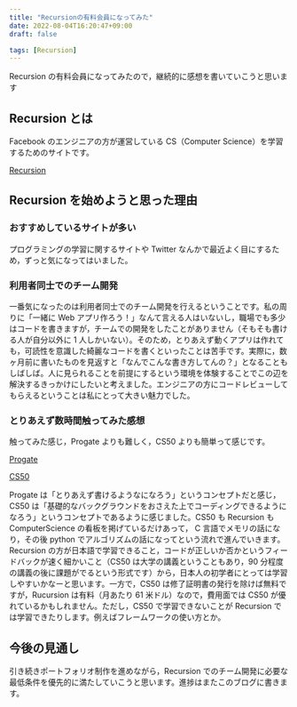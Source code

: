 ```yaml
---
title: "Recursionの有料会員になってみた"
date: 2022-08-04T16:20:47+09:00
draft: false

tags: [Recursion]
---
```


Recursion の有料会員になってみたので，継続的に感想を書いていこうと思います

## Recursion とは

Facebook のエンジニアの方が運営している CS（Computer Science）を学習するためのサイトです。

[Recursion](https://recursionist.io)

## Recursion を始めようと思った理由

### おすすめしているサイトが多い

プログラミングの学習に関するサイトや Twitter なんかで最近よく目にするため，ずっと気になってはいました。

### 利用者同士でのチーム開発

一番気になったのは利用者同士でのチーム開発を行えるということです。私の周りに「一緒に Web アプリ作ろう！」なんて言える人はいないし，職場でも多少はコードを書きますが，チームでの開発をしたことがありません（そもそも書ける人が自分以外に 1 人しかいない）。そのため，とりあえず動くアプリは作れても，可読性を意識した綺麗なコードを書くといったことは苦手です。実際に，数ヶ月前に書いたものを見返すと「なんでこんな書き方してんの？」となることもしばしば。人に見られることを前提にするという環境を体験することでこの辺を解決するきっかけにしたいと考えました。エンジニアの方にコードレビューしてもらえるということは私にとって大きい魅力でした。

### とりあえず数時間触ってみた感想

触ってみた感じ，Progate よりも難しく，CS50 よりも簡単って感じです。

[Progate](https://prog-8.com)

[CS50](https://cs50.jp)

Progate は「とりあえず書けるようなになろう」というコンセプトだと感じ，CS50 は「基礎的なバックグラウンドをおさえた上でコーディングできるようになろう」というコンセプトであるように感じました。CS50 も Recursion も ComputerScience の看板を掲げているだけあって， C 言語でメモリの話になり，その後 python でアルゴリズムの話になってという流れで進んでいきます。Recursion の方が日本語で学習できること，コードが正しいか否かというフィードバックが速く細かいこと（CS50 は大学の講義ということもあり，90 分程度の講義の後に課題がでるという形式です）から，日本人の初学者にとっては学習しやすいかなーと思います。一方で，CS50 は修了証明書の発行を除けば無料ですが，Rucursion は有料（月あたり 61 米ドル）なので，費用面では CS50 が優れているかもしれません。ただし，CS50 で学習できないことが Recursion では学習できたりします。例えばフレームワークの使い方とか。

## 今後の見通し

引き続きポートフォリオ制作を進めながら，Recursion でのチーム開発に必要な最低条件を優先的に満たしていこうと思います。進捗はまたこのブログに書きます。
